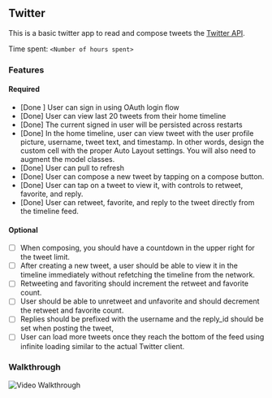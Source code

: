 ## Twitter

This is a basic twitter app to read and compose tweets the [Twitter API](https://apps.twitter.com/).

Time spent: `<Number of hours spent>`

### Features

#### Required

- [Done ] User can sign in using OAuth login flow
- [Done] User can view last 20 tweets from their home timeline
- [Done] The current signed in user will be persisted across restarts
- [Done] In the home timeline, user can view tweet with the user profile picture, username, tweet text, and timestamp.  In other words, design the custom cell with the proper Auto Layout settings.  You will also need to augment the model classes.
- [Done] User can pull to refresh
- [Done] User can compose a new tweet by tapping on a compose button.
- [Done] User can tap on a tweet to view it, with controls to retweet, favorite, and reply.
- [Done] User can retweet, favorite, and reply to the tweet directly from the timeline feed.

#### Optional

- [ ] When composing, you should have a countdown in the upper right for the tweet limit.
- [ ] After creating a new tweet, a user should be able to view it in the timeline immediately without refetching the timeline from the network.
- [ ] Retweeting and favoriting should increment the retweet and favorite count.
- [ ] User should be able to unretweet and unfavorite and should decrement the retweet and favorite count.
- [ ] Replies should be prefixed with the username and the reply_id should be set when posting the tweet,
- [ ] User can load more tweets once they reach the bottom of the feed using infinite loading similar to the actual Twitter client.

### Walkthrough

![Video Walkthrough](...)

